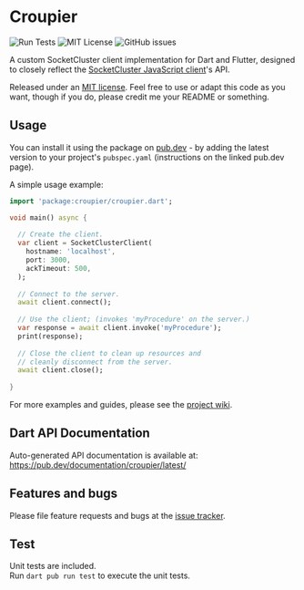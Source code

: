 # Croupier

![Run Tests](https://github.com/SamJakob/croupier/workflows/Run%20Tests/badge.svg) ![MIT License](https://img.shields.io/github/license/SamJakob/croupier) ![GitHub issues](https://img.shields.io/github/issues/SamJakob/croupier)

A custom SocketCluster client implementation for Dart and Flutter, designed to closely reflect the [SocketCluster JavaScript client](https://github.com/SocketCluster/socketcluster-client)'s API.

Released under an [MIT license][license]. 
Feel free to use or adapt this code as you want, though if you do,
please credit me your README or something.

## Usage
You can install it using the package on [pub.dev](https://pub.dev/packages/croupier) - by adding the latest version to your project's `pubspec.yaml` (instructions on the linked pub.dev page).

A simple usage example:

```dart
import 'package:croupier/croupier.dart';

void main() async {
  
  // Create the client.
  var client = SocketClusterClient(
    hostname: 'localhost',
    port: 3000,
    ackTimeout: 500,
  );
  
  // Connect to the server.
  await client.connect();
  
  // Use the client; (invokes 'myProcedure' on the server.)
  var response = await client.invoke('myProcedure');
  print(response);
  
  // Close the client to clean up resources and
  // cleanly disconnect from the server.
  await client.close();
  
}
```

For more examples and guides, please see the [project wiki][wiki].

## Dart API Documentation
Auto-generated API documentation is available at: https://pub.dev/documentation/croupier/latest/

## Features and bugs
Please file feature requests and bugs at the [issue tracker][tracker].

## Test
Unit tests are included.  
Run `dart pub run test` to execute the unit tests.

[license]: https://github.com/SamJakob/croupier/blob/master/LICENSE
[tracker]: https://github.com/SamJakob/croupier/issues
[wiki]: https://github.com/SamJakob/croupier/wiki
